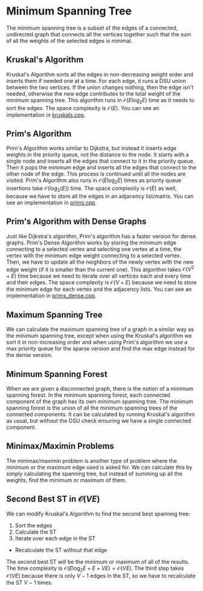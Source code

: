 # Minimum Spanning Tree

The minimum spanning tree is a subset of the edges of a connected, undirected graph that connects all the vertices together such that the sum of all the weights of the selected edges is minimal.

## Kruskal's Algorithm

Kruskal's Algorithm sorts all the edges in non-decreasing weight order and inserts them if needed one at a time. For each edge, it runs a DSU union between the two vertices. If the union changes nothing, then the edge isn't needed, otherwise the new edge contributes to the total weight of the minimum spanning tree. This algorithm runs in $\mathcal{O}(E\log_2{E})$ time as it needs to sort the edges. The space complexity is $\mathcal{O}(E)$. You can see an implementation in [kruskals.cpp](./kruskals.cpp).

## Prim's Algorithm

Prim's Algorithm works similar to Dijkstra, but instead it inserts edge weights in the priority queue, not the distance to the node. It starts with a single node and inserts all the edges that connect to it in the priority queue. Then it pops the minimum edge and inserts all the edges that connect to the other node of the edge. This process is continued until all the nodes are visited. Prim's Algorithm also runs in $\mathcal{O}(E\log_2{E})$ times as priority queue insertions take $\mathcal{O}(log_2(E))$ time. The space complexity is $\mathcal{O}(E)$ as well, because we have to store all the edges in an adjacency list/matrix. You can see an implementation in [prims.cpp](./prims.cpp).

## Prim's Algorithm with Dense Graphs

Just like Dijkstra's algorithm, Prim's algorithm has a faster version for dense graphs. Prim's Dense Algorithm works by storing the minimum edge connecting to a selected vertex and selecting one vertex at a time, the vertex with the minimum edge weight connecting to a selected vertex. Then, we have to update all the neighbors of the newly vertex with the new edge weight (if it is smaller than the current one). This algorithm takes $\mathcal{O}(V^2+E)$ time because we need to iterate over all vertices each and every time and their edges. The space complexity is $\mathcal{O}(V+E)$ because we need to store the minimum edge for each vertex and the adjacency lists. You can see an implementation in [prims_dense.cpp](./prims_dense.cpp).

## Maximum Spanning Tree

We can calculate the maximum spanning tree of a graph in a similar way as the minimum spanning tree, except when using the Kruskal's algorithm we sort it in non-increasing order and when using Prim's algorithm we use a max priority queue for the sparse version and find the max edge instead for the dense version.

## Minimum Spanning Forest

When we are given a disconnected graph, there is the notion of a minimum spanning forest. In the minimum spanning forest, each connected component of the graph has its own minimum spanning tree. The minimum spanning forest is the union of all the minimum spanning trees of the connected components. It can be calculated by running Kruskal's algorithm as usual, but without the DSU check ensuring we have a single connected component.

## Minimax/Maximin Problems

The minimax/maximin problem is another type of problem where the minimum or the maximum edge used is asked for. We can calculate this by simply calculating the spanning tree, but instead of summing up all the weights, find the minimum or maximum of them.

## Second Best ST in $\mathcal{O}(VE)$

We can modify Kruskal's Algorithm to find the second best spanning tree:

1. Sort the edges
2. Calculate the ST
3. Iterate over each edge in the ST
  - Recalculate the ST without that edge

The second best ST will be the minimum or maximum of all of the results. The time complexity is $\mathcal{O}(E\log_2{E}+E+VE) = \mathcal{O}(VE)$. The third step takes $\mathcal{O}(VE)$ because there is only $V-1$ edges in the ST, so we have to recalculate the ST $V-1$ times.
